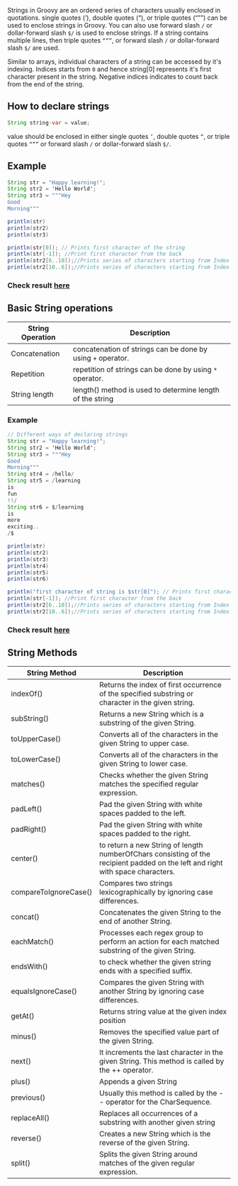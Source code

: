 Strings in Groovy are an ordered series of characters usually enclosed in quotations. single quotes (’), double quotes (“), or triple quotes (“””) can be used to enclose strings in Groovy. You can also use forward slash `/` or dollar-forward slash `$/` is used to enclose strings. If a string contains multiple lines, then triple quotes `“””`, or forward slash `/` or dollar-forward slash `$/` are used.

Similar to arrays, individual characters of a string can be accessed by it's indexing. Indices starts from `0` and hence string[0] represents it's first character present in the string. Negative indices indicates to count back from the end of the string.

## How to declare strings

```java
String string-var = value; 
```
value should be enclosed in either single quotes `’`, double quotes `“`, or triple quotes `“””` or forward slash `/` or dollar-forward slash `$/`.

## Example

```java
String str = "Happy learning!"; 
String str2 = 'Hello World';
String str3 = """Hey
Good 
Morning"""

println(str)
println(str2)
println(str3)

println(str[0]); // Prints first character of the string
println(str[-1]); //Print first character from the back 
println(str2[6..10]);//Prints series of characters starting from Index 6 to 10
println(str2[10..6]);//Prints series of characters starting from Index 10 to 6
```
### Check result [here](https://onecompiler.com/groovy/3vmvsd3kp)

## Basic String operations

|String Operation| Description|
|----|----|
| Concatenation|concatenation of strings can be done by using `+` operator.|
| Repetition|  repetition of strings can be done by using `*` operator.|
| String length | length() method is used to determine length of the string |

### Example

```java
// Different ways of declaring strings
String str = "Happy learning!"; 
String str2 = 'Hello World';
String str3 = """Hey
Good 
Morning"""
String str4 = /hello/
String str5 = /learning
is 
fun
!!/
String str6 = $/learning
is 
more
exciting..
/$

println(str)
println(str2)
println(str3)
println(str4)
println(str5)
println(str6)

println("first character of string is $str[0]"); // Prints first character of the string
println(str[-1]); //Print first character from the back 
println(str2[6..10]);//Prints series of characters starting from Index 6 to 10
println(str2[10..6]);//Prints series of characters starting from Index 10 to 6

```
### Check result [here](https://onecompiler.com/groovy/3vmvwpgq7)

## String Methods

|String Method| Description|
|----|----|
| indexOf() |Returns the index of first occurrence of the specified substring or character in the given string.|
| subString() | Returns a new String which is a substring of the given String.|
| toUpperCase() | Converts all of the characters in the given String to upper case.|
| toLowerCase() | Converts all of the characters in the given String to lower case.|
| matches() | Checks whether the given String matches the specified regular expression.|
| padLeft() | Pad the given String with white spaces padded to the left.|
| padRight()| Pad the given String with white spaces padded to the right.|
| center()| to return a new String of length numberOfChars consisting of the recipient padded on the left and right with space characters.
| compareToIgnoreCase() | Compares two strings lexicographically by ignoring case differences.|
| concat() | Concatenates the given String to the end of another String.
| eachMatch() | Processes each regex group to perform an action for each matched substring of the given String.|
| endsWith() | to check whether the given string ends with a specified suffix.|
| equalsIgnoreCase() | Compares the given String with another String by ignoring case differences.|
| getAt() | Returns string value at the given index position|
| minus() | Removes the specified value part of the given String.|
| next() | It increments the last character in the given String. This method is called by the ++ operator.|
| plus() | Appends a given String|
| previous() | Usually this method is called by the -- operator for the CharSequence.|
| replaceAll() | Replaces all occurrences of a substring with another given string|
| reverse() | Creates a new String which is the reverse of the given String.|
| split() | Splits the given String around matches of the given regular expression.|
